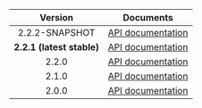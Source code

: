 | Version | Documents |
|:---:|---|
| 2.2.2-SNAPSHOT | [API documentation](2.2.2-SNAPSHOT) |
| **2.2.1 (latest stable)** | [API documentation](latest-stable) |
| 2.2.0 | [API documentation](2.2.0) |
| 2.1.0 | [API documentation](2.1.0) |
| 2.0.0 | [API documentation](2.0.0) |
